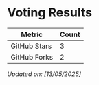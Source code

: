 # Voting Results

| Metric       | Count |
|--------------|-------|
| GitHub Stars | 3     |
| GitHub Forks | 2     |

*Updated on: [13/05/2025]*

